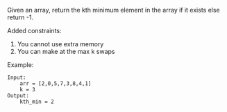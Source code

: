 Given an array, return the kth minimum element in the array if it exists else return -1.  

Added constraints:
1. You cannot use extra memory
2. You can make at the max k swaps

Example:
```buildoutcfg
Input:
    arr = [2,0,5,7,3,8,4,1]
    k = 3
Output:
    kth_min = 2
```